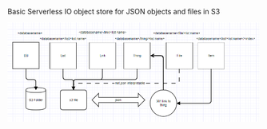 Basic Serverless IO object store for JSON objects and files in S3

![API diagram](https://raw.githubusercontent.com/martyni/not_db/99f450b06dc028ce0c90ea8913d7c33ac7585fbc/api%20diagram.PNG)
